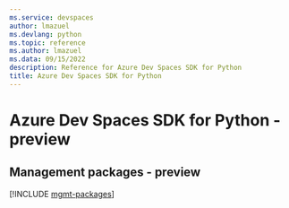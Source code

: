 ```yaml
---
ms.service: devspaces
author: lmazuel
ms.devlang: python
ms.topic: reference
ms.author: lmazuel
ms.data: 09/15/2022
description: Reference for Azure Dev Spaces SDK for Python
title: Azure Dev Spaces SDK for Python
---
```

# Azure Dev Spaces SDK for Python - preview

## Management packages - preview
[!INCLUDE [mgmt-packages](dev-spaces-mgmt-index.md)]
